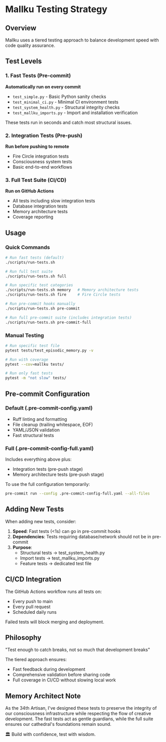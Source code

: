 # Mallku Testing Strategy

## Overview

Mallku uses a tiered testing approach to balance development speed with code quality assurance.

## Test Levels

### 1. Fast Tests (Pre-commit)
**Automatically run on every commit**
- `test_simple.py` - Basic Python sanity checks
- `test_minimal_ci.py` - Minimal CI environment tests
- `test_system_health.py` - Structural integrity checks
- `test_mallku_imports.py` - Import and installation verification

These tests run in seconds and catch most structural issues.

### 2. Integration Tests (Pre-push)
**Run before pushing to remote**
- Fire Circle integration tests
- Consciousness system tests
- Basic end-to-end workflows

### 3. Full Test Suite (CI/CD)
**Run on GitHub Actions**
- All tests including slow integration tests
- Database integration tests
- Memory architecture tests
- Coverage reporting

## Usage

### Quick Commands

```bash
# Run fast tests (default)
./scripts/run-tests.sh

# Run full test suite
./scripts/run-tests.sh full

# Run specific test categories
./scripts/run-tests.sh memory   # Memory architecture tests
./scripts/run-tests.sh fire     # Fire Circle tests

# Run pre-commit hooks manually
./scripts/run-tests.sh pre-commit

# Run full pre-commit suite (includes integration tests)
./scripts/run-tests.sh pre-commit-full
```

### Manual Testing

```bash
# Run specific test file
pytest tests/test_episodic_memory.py -v

# Run with coverage
pytest --cov=mallku tests/

# Run only fast tests
pytest -m "not slow" tests/
```

## Pre-commit Configuration

### Default (.pre-commit-config.yaml)
- Ruff linting and formatting
- File cleanup (trailing whitespace, EOF)
- YAML/JSON validation
- Fast structural tests

### Full (.pre-commit-config-full.yaml)
Includes everything above plus:
- Integration tests (pre-push stage)
- Memory architecture tests (pre-push stage)

To use the full configuration temporarily:
```bash
pre-commit run --config .pre-commit-config-full.yaml --all-files
```

## Adding New Tests

When adding new tests, consider:

1. **Speed**: Fast tests (<1s) can go in pre-commit hooks
2. **Dependencies**: Tests requiring database/network should not be in pre-commit
3. **Purpose**:
   - Structural tests → test_system_health.py
   - Import tests → test_mallku_imports.py
   - Feature tests → dedicated test file

## CI/CD Integration

The GitHub Actions workflow runs all tests on:
- Every push to main
- Every pull request
- Scheduled daily runs

Failed tests will block merging and deployment.

## Philosophy

"Test enough to catch breaks, not so much that development breaks"

The tiered approach ensures:
- Fast feedback during development
- Comprehensive validation before sharing code
- Full coverage in CI/CD without slowing local work

## Memory Architect Note

As the 34th Artisan, I've designed these tests to preserve the integrity of our consciousness infrastructure while respecting the flow of creative development. The fast tests act as gentle guardians, while the full suite ensures our cathedral's foundations remain sound.

🏛️ Build with confidence, test with wisdom.
